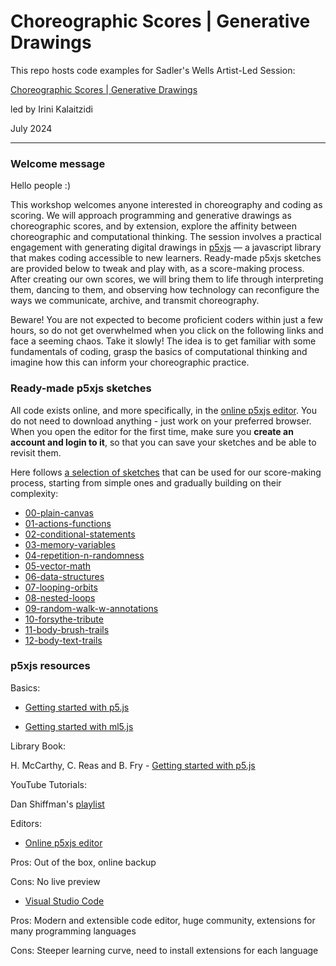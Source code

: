 # Choreographic Scores | Generative Drawings
This repo hosts code examples for Sadler's Wells Artist-Led Session: 

[Choreographic Scores | Generative Drawings](https://www.sadlerswells.com/whats-on/irini-kalaitzidi-artist-led-session-in-person/)

led by Irini Kalaitzidi

July 2024

---
### Welcome message

Hello people :)

This workshop welcomes anyone interested in choreography and coding as scoring. We will approach programming and generative drawings as choreographic scores, and by extension, explore the affinity between choreographic and computational thinking. The session involves a practical engagement with generating digital drawings in [p5xjs](https://p5js.org) — a javascript library that makes coding accessible to new learners. Ready-made p5xjs sketches are provided below to tweak and play with, as a score-making process. After creating our own scores, we will bring them to life through interpreting them, dancing to them, and observing how technology can reconfigure the ways we communicate, archive, and transmit choreography.

Beware! You are not expected to become proficient coders within just a few hours, so do not get overwhelmed when you click on the following links and face a seeming chaos. Take it slowly! The idea is to get familiar with some fundamentals of coding, grasp the basics of computational thinking and imagine how this can inform your choreographic practice. 

### Ready-made p5xjs sketches

All code exists online, and more specifically, in the [online p5xjs editor](https://editor.p5js.org). You do not need to download anything - just work on your preferred browser. When you open the editor for the first time, make sure you **create an account and login to it**, so that you can save your sketches and be able to revisit them.

Here follows [a selection of sketches](https://editor.p5js.org/eri.kalaitzidi/collections/5OB5nicBh) that can be used for our score-making process, starting from simple ones and gradually building on their complexity:

- [00-plain-canvas](https://editor.p5js.org/eri.kalaitzidi/sketches/u-NKY241j)
- [01-actions-functions](https://editor.p5js.org/eri.kalaitzidi/sketches/G2_XzjTgC)
- [02-conditional-statements](https://editor.p5js.org/eri.kalaitzidi/sketches/5zkO7D9oA)
- [03-memory-variables](https://editor.p5js.org/eri.kalaitzidi/sketches/Lacs0o8Ru)
- [04-repetition-n-randomness](https://editor.p5js.org/eri.kalaitzidi/sketches/1aQ9eAgUY)
- [05-vector-math](https://editor.p5js.org/eri.kalaitzidi/sketches/EqVmVzq5c)
- [06-data-structures](https://editor.p5js.org/eri.kalaitzidi/sketches/TOr_cxGDi)
- [07-looping-orbits](https://editor.p5js.org/eri.kalaitzidi/sketches/Jgs_i_LSP)
- [08-nested-loops](https://editor.p5js.org/eri.kalaitzidi/sketches/7y19QSxnP)
- [09-random-walk-w-annotations](https://editor.p5js.org/eri.kalaitzidi/sketches/OkOpxL-c_)
- [10-forsythe-tribute](https://editor.p5js.org/eri.kalaitzidi/sketches/UlsdZ3GZE)
- [11-body-brush-trails](https://editor.p5js.org/eri.kalaitzidi/sketches/uansryzyM)
- [12-body-text-trails](https://editor.p5js.org/eri.kalaitzidi/sketches/uansryzyM)

### p5xjs resources

Basics:

- [Getting started with p5.js](https://p5js.org)

- [Getting started with ml5.js](https://ml5js.org)

Library Book:

H. McCarthy, C. Reas and B. Fry - [Getting started with p5.js](https://openlab.citytech.cuny.edu/emergingmedia/files/2019/03/Make_Getting-Started-with-p5dotjs.pdf)

YouTube Tutorials:

Dan Shiffman's [playlist](https://www.youtube.com/@TheCodingTrain/videos)

Editors:

- [Online p5xjs editor](https://editor.p5js.org)

Pros: Out of the box, online backup

Cons: No live preview

- [Visual Studio Code](https://code.visualstudio.com)

Pros: Modern and extensible code editor, huge community, extensions for many programming languages

Cons: Steeper learning curve, need to install extensions for each language



